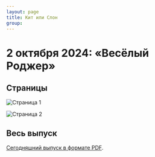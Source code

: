 ```yaml
---
layout: page
title: Кит или Слон
group: 
---
```


# 2 октября 2024: «Весёлый Роджер»

## Страницы

![Страница 1](https://www.dropbox.com/scl/fi/9hfc79422ypjk2m6obeuk/2024-10-02-page001.jpg?rlkey=1y3qx4n7q8ay464l2tkhmcwfu&raw=1)

![Страница 2](https://www.dropbox.com/scl/fi/xhycqu5uf3f6iia9ivw3q/2024-10-02-page002.jpg?rlkey=m01s1njc0gfcga7u4xmshy4d7&raw=1)

## Весь выпуск

[Сегодняшний выпуск в формате PDF](https://www.dropbox.com/scl/fi/qgzfqyv7kiww2n2w0qbig/2024-10-02.pdf?rlkey=sf5jqyu3ptpatw6ip3lj5miqo&raw=1). 


